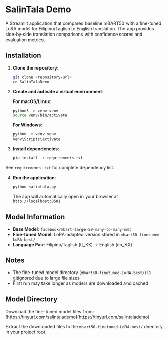 # SalinTala Demo

A Streamlit application that compares baseline mBART50 with a fine-tuned LoRA model for Filipino/Taglish to English translation. The app provides side-by-side translation comparisons with confidence scores and evaluation metrics.

## Installation

1. **Clone the repository**:
   ```bash
   git clone <repository-url>
   cd SalinTalaDemo
   ```

2. **Create and activate a virtual environment**:

   **For macOS/Linux**:
   ```bash
   python3 -m venv venv
   source venv/bin/activate
   ```

   **For Windows**:
   ```bash
   python -m venv venv
   venv\Scripts\activate
   ```

3. **Install dependencies**:
   ```bash
   pip install -r requirements.txt
   ```
See `requirements.txt` for complete dependency list.

4. **Run the application**:
   ```bash
   python salintala.py
   ```

   The app will automatically open in your browser at `http://localhost:8501`

## Model Information

- **Base Model**: `facebook/mbart-large-50-many-to-many-mmt`
- **Fine-tuned Model**: LoRA-adapted version stored in `mbart50-finetuned-LoRA-best/`
- **Language Pair**: Filipino/Taglish (tl_XX) → English (en_XX)


## Notes

- The fine-tuned model directory (`mbart50-finetuned-LoRA-best/`) is gitignored due to large file sizes
- First run may take longer as models are downloaded and cached

## Model Directory

Download the fine-tuned model files from: [https://tinyurl.com/salintalademo](https://tinyurl.com/salintalademo)

Extract the downloaded files to the `mbart50-finetuned-LoRA-best/` directory in your project root.
